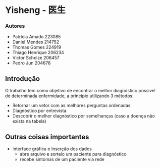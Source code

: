 # Yisheng - 医生

### Autores

- Patrícia Amado				223085
- Daniel Mendes			    214752 
- Thomas Gomes 			    224919
- Thiago Henrique				206234
- Victor Scholze        206457
- Pedro Jun             204678

## Introdução
O trabalho tem como objetivo de encontrar o melhor diagnóstico possível de determinada enfermidade, a princípio utilizando 3 métodos:

- Retornar um vetor com as melhores perguntas ordenadas
- Diagnóstico por entrevista
- Descobrir o melhor diagnóstico por semelhanças (caso a doença não exista na tabela)

## Outras coisas importantes 
- Interface gráfica e Inserção dos dados
  * abre arquivo e sorteio um paciente para diagnóstico
  * recebe sintomas de um paciente via rede

